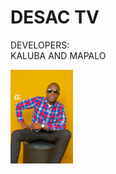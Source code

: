 
<h1>DESAC TV</h1> 

DEVELOPERS: <br>
KALUBA AND MAPALO<br>

<img src="assets/kaluba.jpg" style="width: 100px; object-fit: cover">
